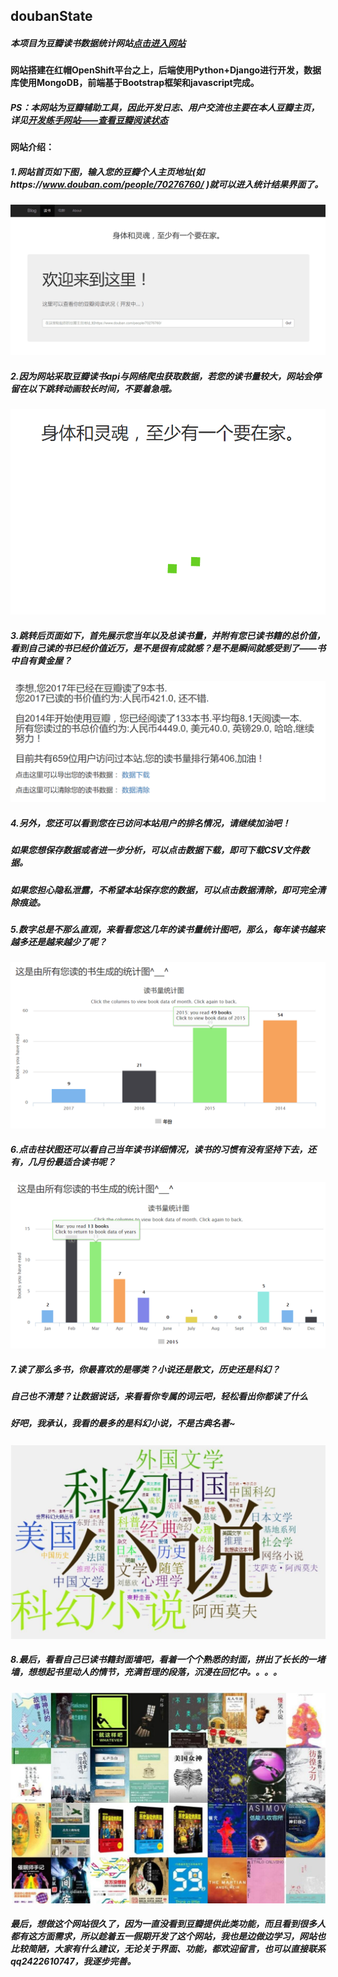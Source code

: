 ## doubanState
##### 本项目为豆瓣读书数据统计网站[点击进入网站](https://doubanstate-lzymbz.rhcloud.com/booksearch/)
#### 网站搭建在红帽OpenShift平台之上，后端使用Python+Django进行开发，数据库使用MongoDB，前端基于Bootstrap框架和javascript完成。
##### PS：本网站为豆瓣辅助工具，因此开发日志、用户交流也主要在本人豆瓣主页，详见[开发练手网站——查看豆瓣阅读状态](https://www.douban.com/note/561570926/)


#### 网站介绍：
##### 1.网站首页如下图，输入您的豆瓣个人主页地址(如https://www.douban.com/people/70276760/ )就可以进入统计结果界面了。
![](https://github.com/MianB1zhe/doubanState/blob/master/introPic/searchPage.png)
##### 2.因为网站采取豆瓣读书api与网络爬虫获取数据，若您的读书量较大，网站会停留在以下跳转动画较长时间，不要着急哦。
![](https://github.com/MianB1zhe/doubanState/blob/master/introPic/goInPage.png)
##### 3.跳转后页面如下，首先展示您当年以及总读书量，并附有您已读书籍的总价值，看到自己读的书已经价值近万，是不是很有成就感？是不是瞬间就感受到了——书中自有黄金屋？
![](https://github.com/MianB1zhe/doubanState/blob/master/introPic/calPage.png)
##### 4.另外，您还可以看到您在已访问本站用户的排名情况，请继续加油吧！
#####   如果您想保存数据或者进一步分析，可以点击数据下载，即可下载CSV文件数据。
#####   如果您担心隐私泄露，不希望本站保存您的数据，可以点击数据清除，即可完全清除痕迹。

##### 5.数字总是不那么直观，来看看您这几年的读书量统计图吧，那么，每年读书越来越多还是越来越少了呢？
![](https://github.com/MianB1zhe/doubanState/blob/master/introPic/booksColumn.png)
##### 6.点击柱状图还可以看自己当年读书详细情况，读书的习惯有没有坚持下去，还有，几月份最适合读书呢？
![](https://github.com/MianB1zhe/doubanState/blob/master/introPic/booksColumnMonth.png)

##### 7.读了那么多书，你最喜欢的是哪类？小说还是散文，历史还是科幻？
#####   自己也不清楚？让数据说话，来看看你专属的词云吧，轻松看出你都读了什么
#####   好吧，我承认，我看的最多的是科幻小说，不是古典名著~
![](https://github.com/MianB1zhe/doubanState/blob/master/introPic/wordCloud.jpg)

##### 8.最后，看看自己已读书籍封面墙吧，看着一个个熟悉的封面，拼出了长长的一堵墙，想想起书里动人的情节，充满哲理的段落，沉浸在回忆中。。。。
![](https://github.com/MianB1zhe/doubanState/blob/master/introPic/bookPicWall.jpg)


##### 最后，想做这个网站很久了，因为一直没看到豆瓣提供此类功能，而且看到很多人都有这方面需求，所以趁着五一假期开发了这个网站，我也是边做边学习，网站也比较简陋，大家有什么建议，无论关于界面、功能，都欢迎留言，也可以直接联系qq2422610747，我逐步完善。

